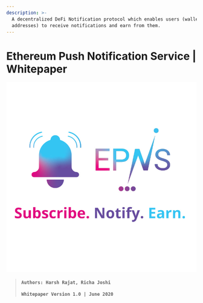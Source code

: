 ```yaml
---
description: >-
  A decentralized DeFi Notification protocol which enables users (wallet
  addresses) to receive notifications and earn from them.
---
```


# Ethereum Push Notification Service \| Whitepaper

![](.gitbook/assets/logofulltaglinesqual.jpg)



> **`Authors: Harsh Rajat, Richa Joshi`**
>
> **`Whitepaper Version 1.0 | June 2020`**

